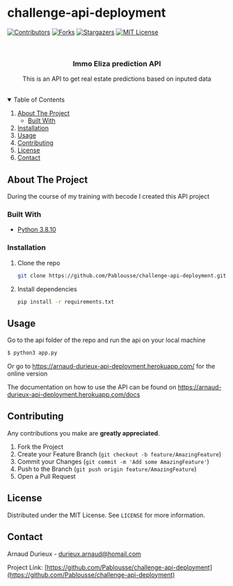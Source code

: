 # challenge-api-deployment

[![Contributors][contributors-shield]][contributors-url]
[![Forks][forks-shield]][forks-url]
[![Stargazers][stars-shield]][stars-url]
[![MIT License][license-shield]][license-url]

<!-- PROJECT TITLE -->
<br />
<p align="center">
  <h3 align="center">Immo Eliza prediction API</h3>

  <p align="center">
    This is an API to get real estate predictions based on inputed data
  </p>
</p>
<br />

<!-- TABLE OF CONTENTS -->
<details open="open">
  <summary>Table of Contents</summary>
  <ol>
    <li>
      <a href="#about-the-project">About The Project</a>
      <ul>
        <li><a href="#built-with">Built With</a></li>
      </ul>
    </li>
    <li>
      <a href="#installation">Installation</a>
    </li>
    <li><a href="#usage">Usage</a></li>
    <li><a href="#contributing">Contributing</a></li>
    <li><a href="#license">License</a></li>
    <li><a href="#contact">Contact</a></li>
  </ol>
</details>

<!-- ABOUT THE PROJECT -->
## About The Project

During the course of my training with becode I created this API project

### Built With

* [Python 3.8.10](https://www.python.org/)

<!-- GETTING STARTED -->

### Installation

1. Clone the repo
   ```sh
   git clone https://github.com/Pablousse/challenge-api-deployment.git
   ```

2. Install dependencies
   ```sh
   pip install -r requirements.txt
   ```

<!-- USAGE EXAMPLES -->
## Usage

Go to the api folder of the repo and run the api on your local machine
   ```sh
   $ python3 app.py 
   ```

Or go to https://arnaud-durieux-api-deployment.herokuapp.com/ for the online version  

The documentation on how to use the API can be found on https://arnaud-durieux-api-deployment.herokuapp.com/docs

<!-- CONTRIBUTING -->
## Contributing

Any contributions you make are **greatly appreciated**.

1. Fork the Project
2. Create your Feature Branch (`git checkout -b feature/AmazingFeature`)
3. Commit your Changes (`git commit -m 'Add some AmazingFeature'`)
4. Push to the Branch (`git push origin feature/AmazingFeature`)
5. Open a Pull Request

<!-- LICENSE -->
## License

Distributed under the MIT License. See `LICENSE` for more information.

<!-- CONTACT -->
## Contact

Arnaud Durieux - durieux.arnaud@homail.com

Project Link: [https://github.com/Pablousse/challenge-api-deployment](https://github.com/Pablousse/challenge-api-deployment)

[contributors-shield]: https://img.shields.io/github/contributors/Pablousse/challenge-api-deployment.svg?style=for-the-badge
[contributors-url]: https://github.com/Pablousse/challenge-api-deployment/graphs/contributors
[forks-shield]: https://img.shields.io/github/forks/Pablousse/challenge-api-deployment.svg?style=for-the-badge
[forks-url]: https://github.com/Pablousse/challenge-api-deployment/network/members
[stars-shield]: https://img.shields.io/github/stars/Pablousse/challenge-api-deployment.svg?style=for-the-badge
[stars-url]: https://github.com/Pablousse/challenge-api-deployment/stargazers
[license-shield]: https://img.shields.io/github/license/Pablousse/challenge-api-deployment.svg?style=for-the-badge
[license-url]: https://github.com/Pablousse/challenge-api-deployment/blob/main/LICENSE.txt